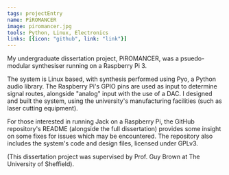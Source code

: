 ```yaml
---
tags: projectEntry
name: PiROMANCER
image: piromancer.jpg
tools: Python, Linux, Electronics
links: [{icon: "github", link: "link"}]
---
```


My undergraduate dissertation project, PiROMANCER, was a psuedo-modular synthesiser running on a Raspberry Pi 3.

The system is Linux based, with synthesis performed using Pyo, a Python audio library.
The Raspberry Pi's GPIO pins are used as input to determine signal routes, alongside "analog" input with the use of a DAC.
I designed and built the system, using the university's manufacturing facilities (such as laser cutting equipment).

For those interested in running Jack on a Raspberry Pi, the GitHub repository's README (alongside the full dissertation) provides some insight on some fixes for issues which may be encountered.
The repository also includes the system's code and design files, licensed under GPLv3.

(This dissertation project was supervised by Prof. Guy Brown at The University of Sheffield).
